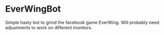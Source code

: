 # EverWingBot

Simple hasty bot to grind the facebook game EverWing. Will probably need adjustments to work on different monitors.
